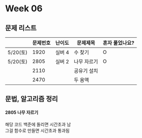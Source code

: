 # Week 06

## 문제 리스트

|                |문제번호|난이도|문제제목|혼자 풀었나요?|
|----------------|-------|------|-------|-------------|
|5/20(토)|1920|실버 4|수 찾기|O|
|5/20(토)|2805|실버 2|나무 자르기|O|
||2110||공유기 설치||
||2470||두 용액||

## 문법, 알고리즘 정리
#### 2805 나무 자르기
해당 코드 백준에 돌리면 시간초과 남<br>
그걸 함수로 만들면 시간초과 통과됨